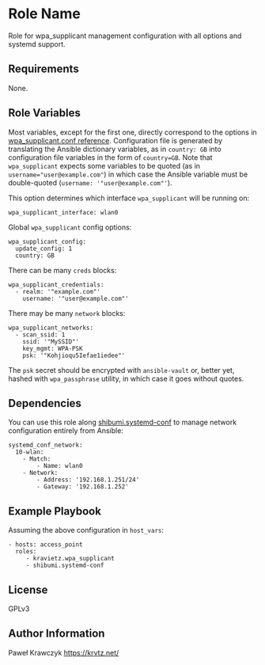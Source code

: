 Role Name
=========

 Role for wpa_supplicant management configuration with all options and systemd support.

Requirements
------------

None.

Role Variables
--------------
Most variables, except for the first one, directly correspond to the
options in [wpa_supplicant.conf reference](https://w1.fi/cgit/hostap/plain/wpa_supplicant/wpa_supplicant.conf).
Configuration file is generated by translating the Ansible dictionary variables, as in `country: GB` into
configuration file variables in the form of `country=GB`. Note that `wpa_supplicant` expects some variables
to be quoted (as in `username="user@example.com"`) in which case the Ansible variable must
be double-quoted (`username: '"user@example.com"'`).

This option determines which interface `wpa_supplicant` will be running on:

```
wpa_supplicant_interface: wlan0
```

Global `wpa_supplicant` config options:

```
wpa_supplicant_config:
  update_config: 1
  country: GB
```
There can be many `creds` blocks:
```
wpa_supplicant_credentials:
  - realm: '"example.com"'
    username: '"user@example.com"'
```
There may be many `network` blocks:
```
wpa_supplicant_networks:
  - scan_ssid: 1
    ssid: '"MySSID"'
    key_mgmt: WPA-PSK
    psk: '"Kohjioqu5Iefae1iedee"'
```
The `psk` secret should be encrypted with `ansible-vault` or, better yet, hashed with `wpa_passphrase` utility,
in which case it goes without quotes.

Dependencies
------------
You can use this role along [shibumi.systemd-conf](https://galaxy.ansible.com/shibumi/systemd-conf)
to manage network configuration entirely from Ansible:

```
systemd_conf_network:
  10-wlan:
    - Match:
        - Name: wlan0
    - Network:
        - Address: '192.168.1.251/24'
        - Gateway: '192.168.1.252'
```

Example Playbook
----------------

Assuming the above configuration in `host_vars`:

    - hosts: access_point
      roles:
         - kravietz.wpa_supplicant
         - shibumi.systemd-conf


License
-------

GPLv3

Author Information
------------------

Paweł Krawczyk https://krvtz.net/